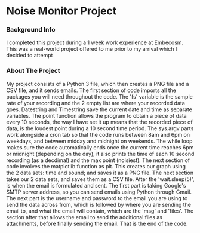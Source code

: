 # Noise Monitor Project

### Background Info
I completed this project during a 1 week work experience at Embecosm. This was a real-world project offered to me prior to my arrival which I decided to attempt

### About The Project
My project consists of a Python 3 file, which then creates a PNG file and a CSV file, and it sends emails. The first section of code imports all the packages you will need throughout the code. The 'fs' variable is the sample rate of your recording and the 2 empty list are where your recorded data goes. Datestring and Timestring save the current date and time as separate variables.
The point function allows the program to obtain a piece of data every 10 seconds, the way I have set it up means that the recorded piece of data, is the loudest point during a 10 second time period. The sys.argv parts work alongside a cron tab so that the code runs between 8am and 6pm on weekdays, and between midday and midnight on weekends. The while loop makes sure the code automatically ends once the current time reaches 6pm or midnight (depending on the day), it also prints the time of each 10 second recording (as a decdimal) and the max point (noisiest). The next section of code involves the matplotlib function as plt. This creates our graph using the 2 data sets: time and sound; and saves it as a PNG file. The next section takes our 2 data sets, and saves them as a CSV file. After the 'wait.sleep(5)', is when the email is formulated and sent. The first part is taking Google's SMTP server address, so you can send emails using Python through Gmail. The next part is the username and password to the email you are using to send the data across from, which is followed by where you are sending the email to, and what the email will contain, which are the 'msg' and 'files'. The section after that allows the email to send the additional files as attachments, before finally sending the email. That is the end of the code.

